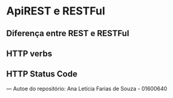 # ApiREST e RESTFul

## Diferença entre REST e RESTFul

## HTTP verbs

## HTTP Status Code

—
Autoe do repositório: Ana Letícia Farias de Souza - 01600640
